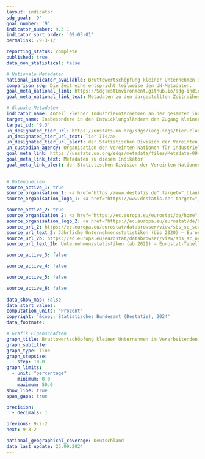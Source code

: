 ```yaml
---
layout: indicator    
sdg_goal: '9'    
goal_number: '9'    
indicator_number: 9.3.1    
indicator_sort_order: '09-03-01'    
permalink: /9-3-1/    

reporting_status: complete    
published: true    
data_non_statistical: false    

# Nationale Metadaten    
national_indicator_available: Bruttowertschöpfung kleiner Unternehmen im Verarbeitenden Gewerbe    
comparison_sdg: Die Zeitreihe entspricht teilweise den UN-Metadaten.    
goal_meta_national_link: https://SdgTestEnvironment.github.io/sdg-indicators/public/Meta/9.3.1.pdf
goal_meta_national_link_text: Metadaten zu den dargestellten Zeitreihen    

# Globale Metadaten    
indicator_name: Anteil kleiner Industrieunternehmen an der gesamten industriellen Wertschöpfung    
target_name: Insbesondere in den Entwicklungsländern den Zugang kleiner Industrie- und anderer Unternehmen zu Finanzdienstleistungen, einschließlich günstiger Kredite, und ihre Einbindung in Wertschöpfungsketten und Märkte erhöhen    
target_id: '9.3'    
un_designated_tier_url: https://unstats.un.org/sdgs/iaeg-sdgs/tier-classification/'    
un_designated_tier_url_text: Tier II</a>    
un_designated_tier_url_alert: der Statistischen Division der Vereinten Nationen    
un_custodian_agency: Organisation der Vereinten Nationen für industrielle Entwicklung (UNIDO)    
goal_meta_link: https://unstats.un.org/sdgs/metadata/files/Metadata-09-03-01.pdf    
goal_meta_link_text: Metadaten zu diesem Indikator    
goal_meta_link_alert: der Statistischen Division der Vereinten Nationen    
    

# Datenquellen
source_active_1: true
source_organisation_1: <a href="https://www.destatis.de" target="_blank"> Statistisches Bundesamt (Destatis) </a>
source_organisation_logo_1: <a href="https://www.destatis.de" target="_blank"><img src="https://sdg-indikatoren.de/public/OrgImgDe/destatis.png" alt="Logo destatis" style="height:60px; width:148px"/></a>

source_active_2: true
source_organisation_2: <a href="https://ec.europa.eu/eurostat/de/home" target="_blank"> Statistisches Amt der Europäischen Union (Eurostat) </a>
source_organisation_logo_2: <a href="https://ec.europa.eu/eurostat/de/home" target="_blank"><img src="https://sdg-indikatoren.de/public/OrgImgDe/eurostat.png" alt="Logo eurostat" style="height:60px; width:148px"/></a>
source_url_2: https://ec.europa.eu/eurostat/databrowser/view/sbs_sc_sca_r2/default/table?lang=de
source_url_text_2: Jährliche Unternehmensstatistiken (bis 2020) – Eurostat-Tabelle [sbs_sc_sca_r2]
source_url_2b: https://ec.europa.eu/eurostat/databrowser/view/sbs_sc_ovw__custom_9780076/default/table?lang=de
source_url_text_2b: Unternehmensstatistiken (ab 2021) – Eurostat-Tabelle [sbs_sc_ovw]

source_active_3: false

source_active_4: false

source_active_5: false

source_active_6: false
    
data_show_map: False    
data_start_values:     
computation_units: "Prozent"    
copyright: '&copy; Statistisches Bundesamt (Destatis), 2024'    
data_footnote:     

# Grafik Eigenschaften    
graph_title: Bruttowertschöpfung kleiner Unternehmen im Verarbeitenden Gewerbe
graph_subtitle:     
graph_type: line
graph_stepsize: 
  - step: 10.0    
graph_limits:
  - unit: "percentage"
    minimum: 0.0
    maximum: 50.0
show_line: true
span_gaps: true

precision:
  - decimals: 1    

previous: 9-2-2    
next: 9-3-2    

national_geographical_coverage: Deutschland    
data_last_update: 25.09.2024    
---
```


<span></span>